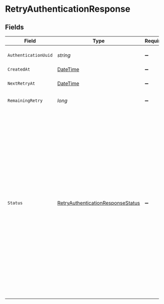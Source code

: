 # RetryAuthenticationResponse


## Fields

| Field                                                                                                                                                                                                                                                                                                                                                                                                                                                             | Type                                                                                                                                                                                                                                                                                                                                                                                                                                                              | Required                                                                                                                                                                                                                                                                                                                                                                                                                                                          | Description                                                                                                                                                                                                                                                                                                                                                                                                                                                       | Example                                                                                                                                                                                                                                                                                                                                                                                                                                                           |
| ----------------------------------------------------------------------------------------------------------------------------------------------------------------------------------------------------------------------------------------------------------------------------------------------------------------------------------------------------------------------------------------------------------------------------------------------------------------- | ----------------------------------------------------------------------------------------------------------------------------------------------------------------------------------------------------------------------------------------------------------------------------------------------------------------------------------------------------------------------------------------------------------------------------------------------------------------- | ----------------------------------------------------------------------------------------------------------------------------------------------------------------------------------------------------------------------------------------------------------------------------------------------------------------------------------------------------------------------------------------------------------------------------------------------------------------- | ----------------------------------------------------------------------------------------------------------------------------------------------------------------------------------------------------------------------------------------------------------------------------------------------------------------------------------------------------------------------------------------------------------------------------------------------------------------- | ----------------------------------------------------------------------------------------------------------------------------------------------------------------------------------------------------------------------------------------------------------------------------------------------------------------------------------------------------------------------------------------------------------------------------------------------------------------- |
| `AuthenticationUuid`                                                                                                                                                                                                                                                                                                                                                                                                                                              | *string*                                                                                                                                                                                                                                                                                                                                                                                                                                                          | :heavy_minus_sign:                                                                                                                                                                                                                                                                                                                                                                                                                                                | The UUID of the corresponding authentication.                                                                                                                                                                                                                                                                                                                                                                                                                     |                                                                                                                                                                                                                                                                                                                                                                                                                                                                   |
| `CreatedAt`                                                                                                                                                                                                                                                                                                                                                                                                                                                       | [DateTime](https://learn.microsoft.com/en-us/dotnet/api/system.datetime?view=net-5.0)                                                                                                                                                                                                                                                                                                                                                                             | :heavy_minus_sign:                                                                                                                                                                                                                                                                                                                                                                                                                                                | N/A                                                                                                                                                                                                                                                                                                                                                                                                                                                               |                                                                                                                                                                                                                                                                                                                                                                                                                                                                   |
| `NextRetryAt`                                                                                                                                                                                                                                                                                                                                                                                                                                                     | [DateTime](https://learn.microsoft.com/en-us/dotnet/api/system.datetime?view=net-5.0)                                                                                                                                                                                                                                                                                                                                                                             | :heavy_minus_sign:                                                                                                                                                                                                                                                                                                                                                                                                                                                | The time at which the next retry will be available.                                                                                                                                                                                                                                                                                                                                                                                                               |                                                                                                                                                                                                                                                                                                                                                                                                                                                                   |
| `RemainingRetry`                                                                                                                                                                                                                                                                                                                                                                                                                                                  | *long*                                                                                                                                                                                                                                                                                                                                                                                                                                                            | :heavy_minus_sign:                                                                                                                                                                                                                                                                                                                                                                                                                                                | The number of retries remaining.                                                                                                                                                                                                                                                                                                                                                                                                                                  | 3                                                                                                                                                                                                                                                                                                                                                                                                                                                                 |
| `Status`                                                                                                                                                                                                                                                                                                                                                                                                                                                          | [RetryAuthenticationResponseStatus](../../Models/Components/RetryAuthenticationResponseStatus.md)                                                                                                                                                                                                                                                                                                                                                                 | :heavy_minus_sign:                                                                                                                                                                                                                                                                                                                                                                                                                                                | The status of the retry. Possible values are:<br/>  * `approved` - The retry was approved and a new code was sent.<br/>  * `denied` - The retry was denied.<br/>  * `no_attempt` - No attempt was sent yet so we cannot perform a retry.<br/>  * `rate_limited` - The authentication was rate limited and cannot be retried.<br/>  * `expired_auth` - The authentication has expired and cannot be retried.<br/>  * `already_validated` - The authentication has already been validated.<br/> | approved                                                                                                                                                                                                                                                                                                                                                                                                                                                          |